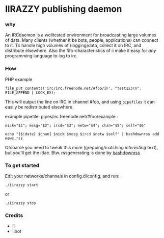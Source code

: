 IIRAZZY publishing daemon
=========================

### why ###

An IRCdaemon is a welltested environment for broadcasting large volumes of data.
Many clients (whether it be bots, people, applications) can connect to it.
To handle high volumes of (logging)data, collect it on IRC, and distribute elsewhere.
Also the fifo-characteristics of ii make it easy for *any* programming language to log to irc.

### How ###

PHP example

    file_put_contents('irc/irc.freenode.net/#foo/in', "test123\n", FILE_APPEND | LOCK_EX);

This will output the line on IRC in channel #foo, and using `pipefiles` it can easily be redistributed elsewhere:

example pipefile: pipes/irc.freenode.net/#foo/example :

    nick="$1"; mesg="$2"; ircd="$3"; netw="$4"; chan="$5"; self="$6"

    echo "[$(date) $chan] $nick $mesg $ircd $netw $self" | bashdownrss add news.rss 

Ofcoarse you need to tweak this more (grepping/matching *interesting* text), but you'll get the idae.
Btw. rssgenerating is done by [bashdownrss](https://github.com/coderofsalvation/bashdownrss)

### To get started ###

Edit your networks/channels in config.d/config, and run:

    ./iirazzy start

or
  
    ./iirazzy stop

### Credits ###

* ii 
* iibot
